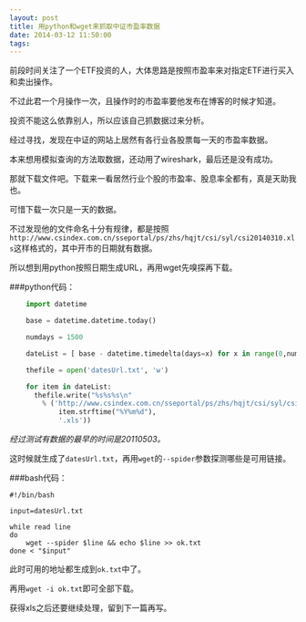 ```yaml
---
layout: post
title: 用python和wget来抓取中证市盈率数据
date: 2014-03-12 11:50:00
tags: 
---
```


前段时间关注了一个ETF投资的人，大体思路是按照市盈率来对指定ETF进行买入和卖出操作。

不过此君一个月操作一次，且操作时的市盈率要他发布在博客的时候才知道。

投资不能这么依靠别人，所以应该自己抓数据过来分析。


经过寻找，发现在中证的网站上居然有各行业各股票每一天的市盈率数据。

本来想用模拟查询的方法取数据，还动用了wireshark，最后还是没有成功。

那就下载文件吧。下载来一看居然行业个股的市盈率、股息率全都有，真是天助我也。

可惜下载一次只是一天的数据。

不过发现他的文件命名十分有规律，都是按照`http://www.csindex.com.cn/sseportal/ps/zhs/hqjt/csi/syl/csi20140310.xls`这样格式的，其中开市的日期就有数据。

所以想到用python按照日期生成URL，再用wget先嗅探再下载。

###python代码：
```python
	import datetime

	base = datetime.datetime.today()

	numdays = 1500

	dateList = [ base - datetime.timedelta(days=x) for x in range(0,numdays) ]

	thefile = open('datesUrl.txt', 'w')

	for item in dateList:
	  thefile.write("%s%s%s\n" 
	  	% ('http://www.csindex.com.cn/sseportal/ps/zhs/hqjt/csi/syl/csi',
	  		item.strftime("%Y%m%d"),
	  		'.xls'))
```

*经过测试有数据的最早的时间是20110503。*

这时候就生成了`datesUrl.txt`，再用`wget`的`--spider`参数探测哪些是可用链接。

###bash代码：

```
#!/bin/bash

input=datesUrl.txt

while read line
do
    wget --spider $line && echo $line >> ok.txt
done < "$input"

```

此时可用的地址都生成到`ok.txt`中了。

再用`wget -i ok.txt`即可全部下载。

获得xls之后还要继续处理，留到下一篇再写。


